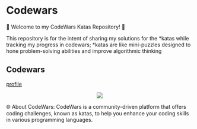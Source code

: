 # Codewars
🚀 Welcome to my CodeWars Katas Repository! 🚀

This repository is for the intent of sharing my solutions for the *katas while tracking my progress in codewars;
*katas are like mini-puzzles designed to hone problem-solving abilities and improve algorithmic thinking

## Codewars
[profile](https://www.codewars.com/users/ftomaz-c)

<p align="center" >
    <a href="LINK TO: WHEN CLICKED">
      <img src="https://github.r2v.ch/codewars?user=ftomaz-c&top_languages=true&hide_clan=true&theme=dark" />
    </a>
</p>


🌐 About CodeWars:
CodeWars is a community-driven platform that offers coding challenges, known as katas, to help you enhance your coding skills in various programming languages.
